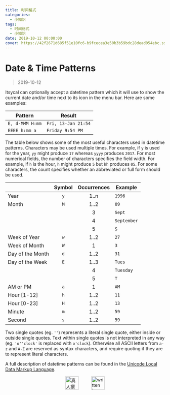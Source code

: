 ```yaml
---
title: 时间格式
categories:
  - 小知识
tags:
  - 时间格式
  - 小知识
date: 2019-10-12 00:00:00
cover: https://42f2671d685f51e10fc6-b9fcecea3e50b3b59bdc28dead054ebc.ssl.cf5.rackcdn.com/illustrations/time_management_30iu.svg
---
```


# Date & Time Patterns

> 2019-10-12

Itsycal can optionally accept a datetime pattern which it will use to show the current date and/or time next to its icon in the menu bar. Here are some examples:

| Pattern         | Result              |
| --------------- | ------------------- |
| `E, d-MMM H:mm` | `Fri, 13-Jan 21:54` |
| `EEEE h:mm a`   | `Friday 9:54 PM`    |

The table below shows some of the most useful characters used in datetime patterns. Characters may be used multiple times. For example, if `y` is used for the year, `yy` might produce `17` whereas `yyyy` produces `2017`. For most numerical fields, the number of characters specifies the field width. For example, if `h` is the hour, `h` might produce `5` but `hh` produces `05`. For some characters, the count specifies whether an abbreviated or full form should be used.

|                  | Symbol | Occurrences | Example     |
| ---------------- |:------:|:-----------:| ----------- |
| Year             | `y`    | 1..n        | `1996`      |
| Month            | `M`    | 1..2        | `09`        |
|                  |        | 3           | `Sept`      |
|                  |        | 4           | `September` |
|                  |        | 5           | `S`         |
| Week of Year     | `w`    | 1..2        | `27`        |
| Week of Month    | `W`    | 1           | `3`         |
| Day of the Month | `d`    | 1..2        | `31`        |
| Day of the Week  | `E`    | 1..3        | `Tues`      |
|                  |        | 4           | `Tuesday`   |
|                  |        | 5           | `T`         |
| AM or PM         | `a`    | 1           | `AM`        |
| Hour [1-12]      | `h`    | 1..2        | `11`        |
| Hour [0-23]      | `H`    | 1..2        | `13`        |
| Minute           | `m`    | 1..2        | `59`        |
| Second           | `s`    | 1..2        | `59`        |

Two single quotes (eg. `''`) represents a literal single quote, either inside or outside single quotes. Text within single quotes is not interpreted in any way (eg. `'o''clock'` is replaced with `o'clock`). Otherwise all ASCII letters from `a-z` and `A-Z` are reserved as syntax characters, and require quoting if they are to represent literal characters.

A full description of datetime patterns can be found in the [Unicode Local Data Markup Language](http://unicode.org/reports/tr35/tr35-25.html#Date_Format_Patterns).

<div style="display: flex; justify-content: center; align-items: center; gap: 40px;">
  <img src="https://mirror.ghproxy.com/https://raw.githubusercontent.com/L1cardo/l1cardo.github.io/blog/themes/butterfly/source/img/notbyai_cn.png" alt="真人撰写" style="height: 42px;">
  <img src="https://mirror.ghproxy.com/https://raw.githubusercontent.com/L1cardo/l1cardo.github.io/blog/themes/butterfly/source/img/notbyai_en.png" alt="written by human" style="height: 42px;">
</div>